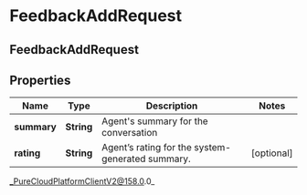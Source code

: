 # FeedbackAddRequest

## FeedbackAddRequest

## Properties

|Name | Type | Description | Notes|
|------------ | ------------- | ------------- | -------------|
| **summary** | **String** | Agent&#39;s summary for the conversation | |
| **rating** | **String** | Agent’s rating for the system-generated summary. | [optional] |



_PureCloudPlatformClientV2@158.0.0_
